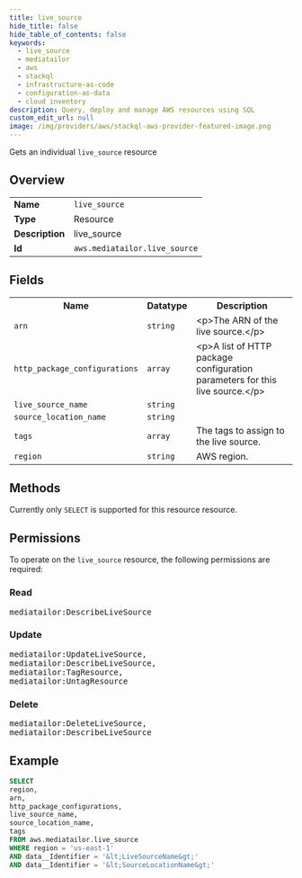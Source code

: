 ```yaml
---
title: live_source
hide_title: false
hide_table_of_contents: false
keywords:
  - live_source
  - mediatailor
  - aws
  - stackql
  - infrastructure-as-code
  - configuration-as-data
  - cloud inventory
description: Query, deploy and manage AWS resources using SQL
custom_edit_url: null
image: /img/providers/aws/stackql-aws-provider-featured-image.png
---
```

Gets an individual <code>live_source</code> resource

## Overview
<table><tbody>
<tr><td><b>Name</b></td><td><code>live_source</code></td></tr>
<tr><td><b>Type</b></td><td>Resource</td></tr>
<tr><td><b>Description</b></td><td>live_source</td></tr>
<tr><td><b>Id</b></td><td><code>aws.mediatailor.live_source</code></td></tr>
</tbody></table>

## Fields
<table><tbody>
<tr><th>Name</th><th>Datatype</th><th>Description</th></tr>
<tr><td><code>arn</code></td><td><code>string</code></td><td>&lt;p&gt;The ARN of the live source.&lt;&#x2F;p&gt;</td></tr>
<tr><td><code>http_package_configurations</code></td><td><code>array</code></td><td>&lt;p&gt;A list of HTTP package configuration parameters for this live source.&lt;&#x2F;p&gt;</td></tr>
<tr><td><code>live_source_name</code></td><td><code>string</code></td><td></td></tr>
<tr><td><code>source_location_name</code></td><td><code>string</code></td><td></td></tr>
<tr><td><code>tags</code></td><td><code>array</code></td><td>The tags to assign to the live source.</td></tr>
<tr><td><code>region</code></td><td><code>string</code></td><td>AWS region.</td></tr>

</tbody></table>

## Methods
Currently only <code>SELECT</code> is supported for this resource resource.

## Permissions

To operate on the <code>live_source</code> resource, the following permissions are required:

### Read
<pre>
mediatailor:DescribeLiveSource</pre>

### Update
<pre>
mediatailor:UpdateLiveSource,
mediatailor:DescribeLiveSource,
mediatailor:TagResource,
mediatailor:UntagResource</pre>

### Delete
<pre>
mediatailor:DeleteLiveSource,
mediatailor:DescribeLiveSource</pre>


## Example
```sql
SELECT
region,
arn,
http_package_configurations,
live_source_name,
source_location_name,
tags
FROM aws.mediatailor.live_source
WHERE region = 'us-east-1'
AND data__Identifier = '&lt;LiveSourceName&gt;'
AND data__Identifier = '&lt;SourceLocationName&gt;'
```
